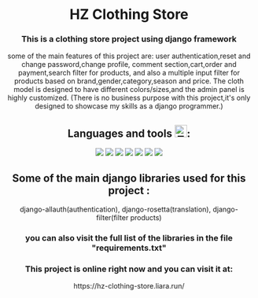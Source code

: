 <h1 align="center">
HZ Clothing Store
</h1>

<space>
	
<h3 align="center">
This is a clothing store project using django framework
</h3>

<space>

<p align="center">
some of the main features of this project are: user authentication,reset and change password,change profile,
comment section,cart,order and payment,search filter for products,
and also a multiple input filter for products based on brand,gender,category,season and price.
The cloth model is designed to have different colors/sizes,and the admin panel is highly customized.
(There is no business purpose with this project,it's only designed to showcase my skills as a django programmer.)
</p>

<space>
<h2 align="center">
Languages and tools <img src="https://raw.githubusercontent.com/Tarikul-Islam-Anik/Animated-Fluent-Emojis/master/Emojis/Objects/Toolbox.png" alt="Toolbox" width="25" height="25" />:
</h2>
<space>
<div align="center">
	<img src="https://skillicons.dev/icons?i=python"/>
	<img src="https://skillicons.dev/icons?i=django"/>
	<img src="https://skillicons.dev/icons?i=docker"/>
	<img src="https://skillicons.dev/icons?i=postgresql"/>
 <img src="https://skillicons.dev/icons?i=html"/>
  <img src="https://skillicons.dev/icons?i=css"/>
 <img src="https://skillicons.dev/icons?i=javascript"/>
</div>

<space>

<space>
<h2 align="center">
Some of the main django libraries used for this project :
</h2>

<space>
	
<p align="center">
django-allauth(authentication), django-rosetta(translation), django-filter(filter products)
</p>


<space>

<h3 align="center">
you can also visit the full list of the libraries in the file "requirements.txt"
</h3>


<space>
	
<h3 align="center">
This project is online right now and you can visit it at: 
</h3>

<space>

<p align="center">
	https://hz-clothing-store.liara.run/
</p>
